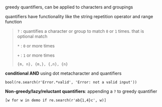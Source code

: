 greedy quantifiers, can be applied to characters and groupings

quantifiers have functionality like the string repetition operator and range function

> `?` : quantifies a character or group to match `0` or `1` times. that is optional match
> 
> `*` : `0` or more times
> 
> `+` : `1` or more times
> 
> `{m, n}, {m,}, {,n}, {n}`


**conditional AND** using dot metacharacter and quantifiers

`bool(re.search(r'Error.*valid', 'Error: not a valid input'))`

**Non-greedy/lazy/reluctant quantifiers**: appending a `?` to greedy quantifier

`[w for w in demo if re.search(r'ab{1,4}c', w)]`